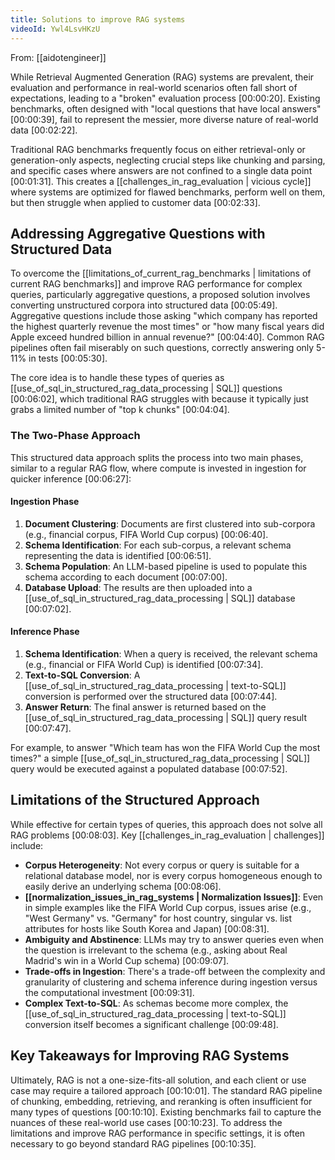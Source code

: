 ```yaml
---
title: Solutions to improve RAG systems
videoId: Ywl4LsvHKzU
---
```


From: [[aidotengineer]] <br/> 

While Retrieval Augmented Generation (RAG) systems are prevalent, their evaluation and performance in real-world scenarios often fall short of expectations, leading to a "broken" evaluation process <a class="yt-timestamp" data-t="00:00:20">[00:00:20]</a>. Existing benchmarks, often designed with "local questions that have local answers" <a class="yt-timestamp" data-t="00:00:39">[00:00:39]</a>, fail to represent the messier, more diverse nature of real-world data <a class="yt-timestamp" data-t="00:02:22">[00:02:22]</a>.

Traditional RAG benchmarks frequently focus on either retrieval-only or generation-only aspects, neglecting crucial steps like chunking and parsing, and specific cases where answers are not confined to a single data point <a class="yt-timestamp" data-t="00:01:31">[00:01:31]</a>. This creates a [[challenges_in_rag_evaluation | vicious cycle]] where systems are optimized for flawed benchmarks, perform well on them, but then struggle when applied to customer data <a class="yt-timestamp" data-t="00:02:33">[00:02:33]</a>.

## Addressing Aggregative Questions with Structured Data
To overcome the [[limitations_of_current_rag_benchmarks | limitations of current RAG benchmarks]] and improve RAG performance for complex queries, particularly aggregative questions, a proposed solution involves converting unstructured corpora into structured data <a class="yt-timestamp" data-t="00:05:49">[00:05:49]</a>. Aggregative questions include those asking "which company has reported the highest quarterly revenue the most times" or "how many fiscal years did Apple exceed hundred billion in annual revenue?" <a class="yt-timestamp" data-t="00:04:40">[00:04:40]</a>. Common RAG pipelines often fail miserably on such questions, correctly answering only 5-11% in tests <a class="yt-timestamp" data-t="00:05:30">[00:05:30]</a>.

The core idea is to handle these types of queries as [[use_of_sql_in_structured_rag_data_processing | SQL]] questions <a class="yt-timestamp" data-t="00:06:02">[00:06:02]</a>, which traditional RAG struggles with because it typically just grabs a limited number of "top k chunks" <a class="yt-timestamp" data-t="00:04:04">[00:04:04]</a>.

### The Two-Phase Approach
This structured data approach splits the process into two main phases, similar to a regular RAG flow, where compute is invested in ingestion for quicker inference <a class="yt-timestamp" data-t="00:06:27">[00:06:27]</a>:

#### Ingestion Phase
1.  **Document Clustering**: Documents are first clustered into sub-corpora (e.g., financial corpus, FIFA World Cup corpus) <a class="yt-timestamp" data-t="00:06:40">[00:06:40]</a>.
2.  **Schema Identification**: For each sub-corpus, a relevant schema representing the data is identified <a class="yt-timestamp" data-t="00:06:51">[00:06:51]</a>.
3.  **Schema Population**: An LLM-based pipeline is used to populate this schema according to each document <a class="yt-timestamp" data-t="00:07:00">[00:07:00]</a>.
4.  **Database Upload**: The results are then uploaded into a [[use_of_sql_in_structured_rag_data_processing | SQL]] database <a class="yt-timestamp" data-t="00:07:02">[00:07:02]</a>.

#### Inference Phase
1.  **Schema Identification**: When a query is received, the relevant schema (e.g., financial or FIFA World Cup) is identified <a class="yt-timestamp" data-t="00:07:34">[00:07:34]</a>.
2.  **Text-to-SQL Conversion**: A [[use_of_sql_in_structured_rag_data_processing | text-to-SQL]] conversion is performed over the structured data <a class="yt-timestamp" data-t="00:07:44">[00:07:44]</a>.
3.  **Answer Return**: The final answer is returned based on the [[use_of_sql_in_structured_rag_data_processing | SQL]] query result <a class="yt-timestamp" data-t="00:07:47">[00:07:47]</a>.

For example, to answer "Which team has won the FIFA World Cup the most times?" a simple [[use_of_sql_in_structured_rag_data_processing | SQL]] query would be executed against a populated database <a class="yt-timestamp" data-t="00:07:52">[00:07:52]</a>.

## Limitations of the Structured Approach
While effective for certain types of queries, this approach does not solve all RAG problems <a class="yt-timestamp" data-t="00:08:03">[00:08:03]</a>. Key [[challenges_in_rag_evaluation | challenges]] include:

*   **Corpus Heterogeneity**: Not every corpus or query is suitable for a relational database model, nor is every corpus homogeneous enough to easily derive an underlying schema <a class="yt-timestamp" data-t="00:08:06">[00:08:06]</a>.
*   **[[normalization_issues_in_rag_systems | Normalization Issues]]**: Even in simple examples like the FIFA World Cup corpus, issues arise (e.g., "West Germany" vs. "Germany" for host country, singular vs. list attributes for hosts like South Korea and Japan) <a class="yt-timestamp" data-t="00:08:31">[00:08:31]</a>.
*   **Ambiguity and Abstinence**: LLMs may try to answer queries even when the question is irrelevant to the schema (e.g., asking about Real Madrid's win in a World Cup schema) <a class="yt-timestamp" data-t="00:09:07">[00:09:07]</a>.
*   **Trade-offs in Ingestion**: There's a trade-off between the complexity and granularity of clustering and schema inference during ingestion versus the computational investment <a class="yt-timestamp" data-t="00:09:31">[00:09:31]</a>.
*   **Complex Text-to-SQL**: As schemas become more complex, the [[use_of_sql_in_structured_rag_data_processing | text-to-SQL]] conversion itself becomes a significant challenge <a class="yt-timestamp" data-t="00:09:48">[00:09:48]</a>.

## Key Takeaways for Improving RAG Systems
Ultimately, RAG is not a one-size-fits-all solution, and each client or use case may require a tailored approach <a class="yt-timestamp" data-t="00:10:01">[00:10:01]</a>. The standard RAG pipeline of chunking, embedding, retrieving, and reranking is often insufficient for many types of questions <a class="yt-timestamp" data-t="00:10:10">[00:10:10]</a>. Existing benchmarks fail to capture the nuances of these real-world use cases <a class="yt-timestamp" data-t="00:10:23">[00:10:23]</a>. To address the limitations and improve RAG performance in specific settings, it is often necessary to go beyond standard RAG pipelines <a class="yt-timestamp" data-t="00:10:35">[00:10:35]</a>.